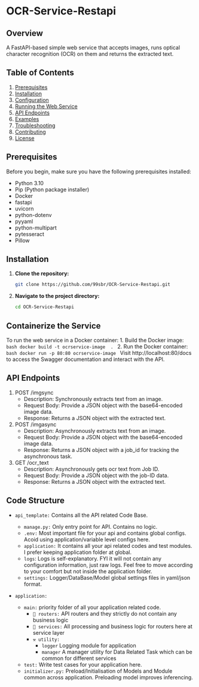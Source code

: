 # OCR-Service-Restapi

## Overview

A FastAPI-based simple web service that accepts images, runs optical character recognition (OCR) on them and returns the extracted text.

## Table of Contents

1. [Prerequisites](#prerequisites)
2. [Installation](#installation)
3. [Configuration](#configuration)
4. [Running the Web Service](#running-the-web-service)
5. [API Endpoints](#api-endpoints)
6. [Examples](#examples)
7. [Troubleshooting](#troubleshooting)
8. [Contributing](#contributing)
9. [License](#license)

## Prerequisites

Before you begin, make sure you have the following prerequisites installed:

- Python 3.10
- Pip (Python package installer)
- Docker
- fastapi
- uvicorn
- python-dotenv
- pyyaml
- python-multipart
- pytesseract
- Pillow

## Installation

1. **Clone the repository:**

    ```bash
    git clone https://github.com/99sbr/OCR-Service-Restapi.git
    ```

2. **Navigate to the project directory:**

    ```bash
    cd OCR-Service-Restapi
    ```
## Containerize the Service
To run the web service in a Docker container:
    1. Build the Docker image:
    ```bash
    docker build -t ocrservice-image  .
    ```
    2. Run the Docker container:
    ```bash
    docker run -p 80:80 ocrservice-image
    ```
Visit http://localhost:80/docs to access the Swagger documentation and interact with the API.

## API Endpoints
1. POST /imgsync
    - Description: Synchronously extracts text from an image.
    - Request Body: Provide a JSON object with the base64-encoded image data.
    - Response: Returns a JSON object with the extracted text.
2. POST /imgasync
    - Description: Asynchronously extracts text from an image.
    - Request Body: Provide a JSON object with the base64-encoded image data.
    - Response: Returns a JSON object with a job_id for tracking the asynchronous task.
2. GET /ocr_text
    - Description: Asynchronously gets ocr text from Job ID.
    - Request Body: Provide a JSON object with the job-ID data.
    - Response: Returns a JSON object with the extracted text.


## Code Structure

- `api_template:`  Contains all the API related Code Base.
    - `manage.py:` Only entry point for API. Contains no logic. 
    - `.env:` Most important file for your api and contains global configs. Acoid using application/variable level configs here.
    - `application:`  It contains all your api related codes and test modules. I prefer keeping application folder at global.
    - `logs`: Logs is self-explanatory. FYI it will not contain any configuration information, just raw logs. Feel free to move according to your comfort but not inside the application folder.
    - `settings:` Logger/DataBase/Model global settings files in yaml/json format.

- `application:` 
    - `main:` priority folder of all your application related code.
        - `📮 routers:` API routers and they strictly do not contain any business logic
        - `📡 services:` All processing and business logic for routers here at service layer
        - `⚒ utility:`
            - `logger` Logging module for application
            - `manager` A manager utility for Data Related Task which can be common for different services
    - `test:` Write test cases for your application here.
    - `initializer.py:` Preload/Initialisation of Models and Module common across application. Preloading model improves inferencing.
    
